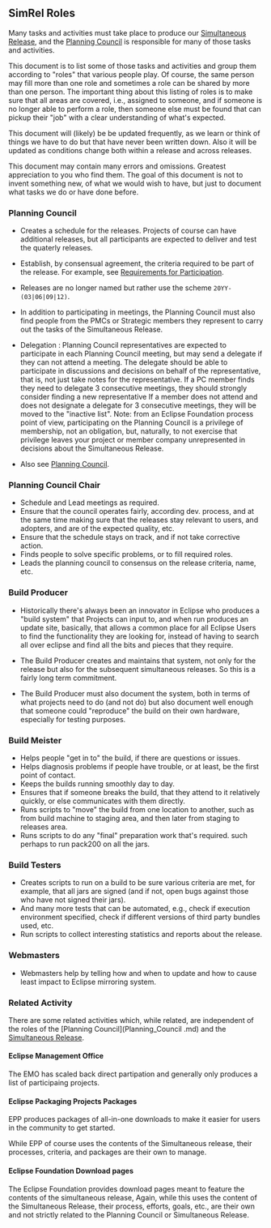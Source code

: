 ## SimRel Roles

Many tasks and activities must take place to produce our [Simultaneous Release](../Simultaneous_Release.md),
and the [Planning Council](../Planning_Council.md) is responsible for many of those tasks and activities.

This document is to list some of those tasks and activities and group them according to "roles" that various people play.
Of course, the same person may fill more than one role and sometimes a role can be shared by more than one person.
The important thing about this listing of roles is to make sure that all areas are covered, i.e., assigned to someone,
and if someone is no longer able to perform a role, then someone else must be found that can pickup their "job" with a clear understanding of what's expected.

This document will (likely) be be updated frequently, as we learn or think of things we have to do but that have never been written down.
Also it will be updated as conditions change both within a release and across releases.

This document may contain many errors and omissions.
Greatest appreciation to you who find them.
The goal of this document is not to invent something new, of what we would wish to have, but just to document what tasks we do or have done before.

### Planning Council

-   Creates a schedule for the releases.
    Projects of course can have additional releases, but all participants are expected to deliver and test the quaterly releases.

-   Establish, by consensual agreement, the criteria required to be part of the release.
    For example, see [Requirements for Participation](Simultaneous_Release_Requirements.md).

-   Releases are no longer named but rather use the scheme `20YY-(03|06|09|12)`.

<!-- -->

-   In addition to participating in meetings,
    the Planning Council must also find people from the PMCs or Strategic members they represent to carry out the tasks of the Simultaneous Release.

<!-- -->

-   Delegation : Planning Council representatives are expected to participate in each Planning Council meeting,
    but may send a delegate if they can not attend a meeting.
    The delegate should be able to participate in discussions and decisions on behalf of the representative,
    that is, not just take notes for the representative.
    If a PC member finds they need to delegate 3 consecutive meetings,
    they should strongly consider finding a new representative
    If a member does not attend and does not designate a delegate for 3
    consecutive meetings, they will be moved to the "inactive list".
    Note: from an Eclipse Foundation process point of view, participating on the Planning Council is a privilege of membership,
    not an obligation, but, naturally, to not exercise that privilege leaves your project or member company
    unrepresented in decisions about the Simultaneous Release.


-   Also see [Planning Council](../Planning_Council.md).

### Planning Council Chair

-   Schedule and Lead meetings as required.
-   Ensure that the council operates fairly, according dev. process,
    and at the same time making sure that the releases stay relevant to users, and adopters,
    and are of the expected quality, etc.
-   Ensure that the schedule stays on track, and if not take corrective action.
-   Finds people to solve specific problems, or to fill required roles.
-   Leads the planning council to consensus on the release criteria, name, etc.

### Build Producer

-   Historically there's always been an innovator in Eclipse who produces a "build system" that Projects can input to,
    and when run produces an update site, basically, that allows a common place for all Eclipse Users to find the functionality they are looking for,
    instead of having to search all over eclipse and find all the bits and pieces that they require.

-   The Build Producer creates and maintains that system, not only for the release but also for the subsequent simultaneous releases.
    So this is a fairly long term commitment.

-   The Build Producer must also document the system, both in terms of what projects need to do (and not do)
    but also document well enough that someone could "reproduce" the build on their own hardware,
    especially for testing purposes.

### Build Meister

-   Helps people "get in to" the build, if there are questions or issues.
-   Helps diagnosis problems if people have trouble, or at least, be the first point of contact.
-   Keeps the builds running smoothly day to day.
-   Ensures that if someone breaks the build, that they attend to it relatively quickly, or else communicates with them directly.
-   Runs scripts to "move" the build from one location to another,
    such as from build machine to staging area,
    and then later from staging to releases area.
-   Runs scripts to do any "final" preparation work that's required.
    such perhaps to run pack200 on all the jars.

### Build Testers

-   Creates scripts to run on a build to be sure various criteria are met,
    for example, that all jars are signed (and if not, open bugs against those who have not signed their jars).
-   And many more tests that can be automated,
    e.g., check if execution environment specified,
    check if different versions of third party bundles used, etc.
-   Run scripts to collect interesting statistics and reports about the release.

### Webmasters

-   Webmasters help by telling how and when to update and how to cause least impact to Eclipse mirroring system.

### Related Activity

There are some related activities which, while related, are independent of the roles of the [Planning Council](Planning_Council .md)
and the [Simultaneous Release](../Simultaneous_Release.md).

#### Eclipse Management Office

The EMO has scaled back direct partipation and generally only produces a list of participaing projects.

#### Eclipse Packaging Projects Packages

EPP produces packages of all-in-one downloads to make it easier for users in the community to get started.

While EPP of course uses the contents of the Simultaneous release, their processes, criteria, and packages are their own to manage.

#### Eclipse Foundation Download pages

The Eclipse Foundation  provides download pages meant to feature the contents of the simultaneous release,
Again, while this uses the content of the Simultaneous Release,
their process, efforts, goals, etc., are their own
and not strictly related to the Planning Council or Simultaneous Release.
